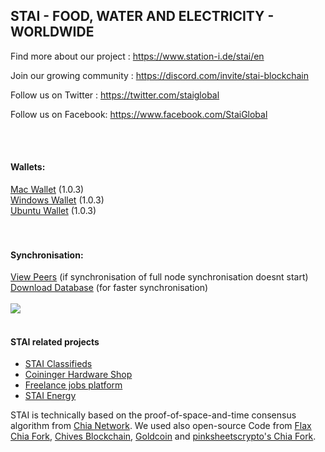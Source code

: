 <p id="station"></p>
<h2>STAI - FOOD, WATER AND ELECTRICITY - WORLDWIDE</h2>

Find more about our project : https://www.station-i.de/stai/en

Join our growing community : https://discord.com/invite/stai-blockchain

Follow us on Twitter : https://twitter.com/staiglobal

Follow us on Facebook: https://www.facebook.com/StaiGlobal


<br><br>
<h4>Wallets:</h4>
<a href="https://github.com/STATION-I/staicoin-blockchain/releases/download/1.0.3/staicoin-1.0.3.dmg">Mac Wallet</a> (1.0.3)<br>
<a href="https://github.com/STATION-I/staicoin-blockchain/releases/download/1.0.3/staicoinSetup-1.0.3.exe">Windows Wallet</a> (1.0.3)<br>
<a href="https://github.com/STATION-I/staicoin-blockchain/releases/download/1.0.3/staicoin-blockchain_1.0.3_amd64.deb">Ubuntu Wallet</a> (1.0.3)<br>
<br><br>
<h4>Synchronisation:</h4>

<a href="https://alltheblocks.net/stai/peers">View Peers</a> (if synchronisation of full node synchronisation doesnt start)<br>
<a href="https://stai.global/database/staiblockchain.rar">Download Database</a> (for faster synchronisation)<br><br>
<img src="https://www.station-i.de/wp-content/uploads/2016/07/sw_zuweso_iguru_station-i_gruen.jpg"/>
<br><br>
<h4>STAI related projects</h4>
<ul>
  <li><a href="https://classifieds.stai.global/">STAI Classifieds</a></li>
  <li><a href="https://www.coininger.com/">Coininger Hardware Shop</a></li>
  <li><a href="https://webfreelance.work/">Freelance jobs platform</a></li>
  <li><a href="https://lumenaza.community/staienergy/">STAI Energy</a></li>
</ul>
STAI is technically based on the proof-of-space-and-time consensus algorithm from <a href="https://github.com/Chia-Network/chia-blockchain/">Chia Network</a>. We used also open-source Code from <a href="https://github.com/Flax-Network/flax-blockchain">Flax Chia Fork</a>, <a href="https://github.com/HiveProject2021/chives-blockchain">Chives Blockchain</a>, <a href="https://github.com/Gold-Coin-Network/goldcoin-blockchain">Goldcoin</a> and <a href="https://github.com/pinksheetscrypto/covid-blockchain">pinksheetscrypto's Chia Fork</a>.
